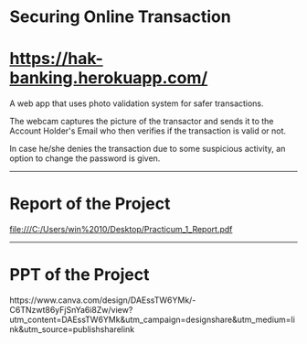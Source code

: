 # Securing Online Transaction
# https://hak-banking.herokuapp.com/
A web app that uses photo validation system for safer transactions.
<p>The webcam captures the picture of the transactor and sends it to the Account Holder's Email who then verifies if the transaction is valid or not.</p>
<p>In case he/she denies the transaction due to some suspicious activity, an option to change the password is given.</p>
<hr>
<h1>Report of the Project</h1>
<a href="file:///C:/Users/win%2010/Desktop/Practicum_1_Report.pdf">file:///C:/Users/win%2010/Desktop/Practicum_1_Report.pdf</a>
<hr>
<h1>PPT of the Project</h1>
https://www.canva.com/design/DAEssTW6YMk/-C6TNzwt86yFjSnYa6i8Zw/view?utm_content=DAEssTW6YMk&utm_campaign=designshare&utm_medium=link&utm_source=publishsharelink
